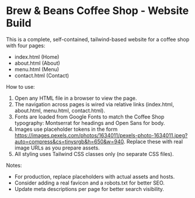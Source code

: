 # Brew & Beans Coffee Shop - Website Build

This is a complete, self-contained, tailwind-based website for a coffee shop with four pages:

- index.html (Home)
- about.html (About)
- menu.html (Menu)
- contact.html (Contact)

How to use:

1) Open any HTML file in a browser to view the page.
2) The navigation across pages is wired via relative links (index.html, about.html, menu.html, contact.html).
3) Fonts are loaded from Google Fonts to match the Coffee Shop typography: Montserrat for headings and Open Sans for body.
4) Images use placeholder tokens in the form https://images.pexels.com/photos/1634011/pexels-photo-1634011.jpeg?auto=compress&cs=tinysrgb&h=650&w=940. Replace these with real image URLs as you prepare assets.
5) All styling uses Tailwind CSS classes only (no separate CSS files).

Notes:
- For production, replace placeholders with actual assets and hosts.
- Consider adding a real favicon and a robots.txt for better SEO.
- Update meta descriptions per page for better search visibility.
